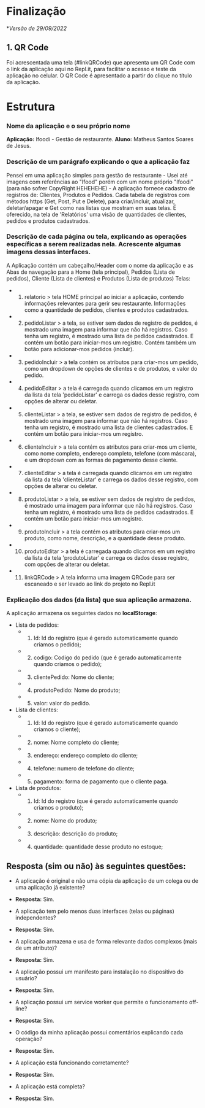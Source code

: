 # Finalização

**Versão de 29/09/2022*

## 1. QR Code

Foi acrescentada uma tela (#linkQRCode) que apresenta um QR Code com o link da aplicação aqui no Repl.it, para facilitar o acesso e teste da aplicação no celular. O QR Code é apresentado a partir do clique no título da aplicação.

# Estrutura

### Nome da aplicação e o seu próprio nome
**Aplicação:** Ifoodi - Gestão de restaurante.
**Aluno:** Matheus Santos Soares de Jesus.
### Descrição de um parágrafo explicando o que a aplicação faz 
Pensei em uma aplicação simples para gestão de restaurante - Usei até imagens com referências ao "Ifood" porém com um nome próprio "Ifoodi" (para não sofrer CopyRight HEHEHEHE) - 
A aplicação fornece cadastro de registros de: Clientes, Produtos e Pedidos. Cada tabela de registros com métodos https (Get, Post, Put e Delete), para criar/incluir, atualizar, deletar/apagar e Get como nas listas que mostram em suas telas. 
É oferecido, na tela de 'Relatórios' uma visão de quantidades de clientes, pedidos e produtos cadastrados.

### Descrição de cada página ou tela, explicando as operações específicas a serem realizadas nela. Acrescente algumas imagens dessas interfaces.
A Aplicação contém um cabeçalho/Header com o nome da aplicação e as Abas de navegação para a Home (tela principal), Pedidos (Lista de pedidos), Cliente (Lista de clientes) e Produtos (Lista de produtos)
Telas: 
*    1. relatorio > tela HOME principal ao iniciar a aplicação, contendo informações relevantes para gerir seu restaurante. Informações como a quantidade de pedidos, clientes e produtos cadastrados.
*    2. pedidoListar > a tela, se estiver sem dados de registro de pedidos, é mostrado uma imagem para informar que não há registros. 
                Caso tenha um registro, é mostrado uma lista de pedidos cadastrados. E contém um botão para iniciar-mos um registro.
                Contém também um botão para adicionar-mos pedidos (incluir).
*    3. pedidoIncluir > a tela contém os atributos para criar-mos um pedido, como um dropdown de opções de clientes e de produtos, e valor do pedido. 
*    4. pedidoEditar > a tela é carregada quando clicamos em um registro da lista da tela 'pedidoListar' e carrega os dados desse registro, com opções de alterar ou deletar.
*    5. clienteListar > a tela, se estiver sem dados de registro de pedidos, é mostrado uma imagem para informar que não há registros. 
                Caso tenha um registro, é mostrado uma lista de clientes cadastrados. E contém um botão para iniciar-mos um registro.
*    6. clienteIncluir > a tela contém os atributos para criar-mos um cliente, como nome completo, endereço completo, telefone (com máscara), e um dropdown com as formas de pagamento desse cliente.
*    7. clienteEditar > a tela é carregada quando clicamos em um registro da lista da tela 'clienteListar' e carrega os dados desse registro, com opções de alterar ou deletar.
*    8. produtoListar > a tela, se estiver sem dados de registro de pedidos, é mostrado uma imagem para informar que não há registros. 
                Caso tenha um registro, é mostrado uma lista de pedidos cadastrados. E contém um botão para iniciar-mos um registro.
*    9. produtoIncluir > a tela contém os atributos para criar-mos um produto, como nome, descrição, e a quantidade desse produto.
*    10. produtoEditar > a tela é carregada quando clicamos em um registro da lista da tela 'produtoListar' e carrega os dados desse registro, com opções de alterar ou deletar.
*    11. linkQRCode > A tela informa uma imagem QRCode para ser escaneado e ser levado ao link do projeto no Repl.it

### Explicação dos dados (da lista) que sua aplicação armazena.
A aplicação armazena os seguintes dados no **localStorage**:
* Lista de pedidos: 
  *    1. Id: Id do registro (que é gerado automaticamente quando criamos o pedido);
  *    2. codigo: Codigo do pedido (que é gerado automaticamente quando criamos o pedido);
  *    3. clientePedido: Nome do cliente;
  *    4. produtoPedido: Nome do produto;
  *    5. valor: valor do pedido.
* Lista de clientes:
  *    1. Id: Id do registro (que é gerado automaticamente quando criamos o cliente);
  *    2. nome: Nome completo do cliente;
  *    3. endereço: endereço completo do cliente;
  *    4. telefone: numero de telefone do cliente;
  *    5. pagamento: forma de pagamento que o cliente paga.
* Lista de produtos:
  *    1. Id: Id do registro (que é gerado automaticamente quando criamos o produto);
  *    2. nome: Nome do produto;
  *    3. descrição: descrição do produto;
  *    4. quantidade: quantidade desse produto no estoque;

## Resposta (sim ou não) às seguintes questões:
* A aplicação é original e não uma cópia da aplicação de um colega ou de uma aplicação já existente?
- **Resposta:** Sim. 
* A aplicação tem pelo menos duas interfaces (telas ou páginas) independentes?
- **Resposta:** Sim.
* A aplicação armazena e usa de forma relevante dados complexos (mais de um atributo)?
- **Resposta:** Sim.
* A aplicação possui um manifesto para instalação no dispositivo do usuário?
- **Resposta:** Sim.
* A aplicação possui um service worker que permite o funcionamento off-line?
- **Resposta:** Sim.
* O código da minha aplicação possui comentários explicando cada operação?
- **Resposta:** Sim.
* A aplicação está funcionando corretamente?
- **Resposta:** Sim.
* A aplicação está completa?
- **Resposta:** Sim.
